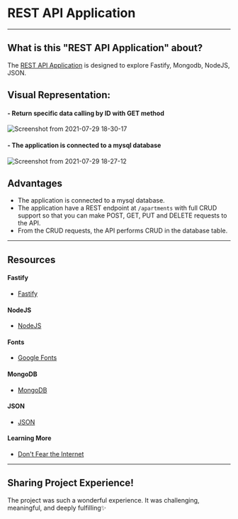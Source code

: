 #  REST API Application 
----
## What is this "REST API Application" about?
The [REST API Application](http://localhost:9000/apartments) is designed to explore Fastify, Mongodb, NodeJS, JSON.


## Visual Representation:

#### - Return specific data calling by ID with GET method
![Screenshot from 2021-07-29 18-30-17](https://user-images.githubusercontent.com/43074604/127491999-8ab2cb24-c287-4fcc-9d3d-98acafb05097.png)

#### - The application is connected to a mysql database
![Screenshot from 2021-07-29 18-27-12](https://user-images.githubusercontent.com/43074604/127491855-3c0dfc32-a194-4090-96e9-5d06a324519c.png)


## Advantages 
* The application is connected to a mysql database. 
* The application have a REST endpoint at `/apartments` with full CRUD support so that you can make POST, GET, PUT and DELETE requests to the API.  
* From the CRUD requests, the API performs CRUD in the database table. 

----

## Resources
#### Fastify
* [Fastify](https://www.fastify.io/)

#### NodeJS
* [NodeJS](https://nodejs.org/en/)

#### Fonts
* [Google Fonts](https://fonts.google.com/)

#### MongoDB
* [MongoDB](https://www.mongodb.com/)

#### JSON
* [JSON](https://www.json.org/json-en.html)

#### Learning More
* [Don't Fear the Internet](http://www.dontfeartheinternet.com/)

----
## Sharing Project Experience!
The project was such a wonderful experience. It was challenging, meaningful, and deeply fulfilling✨
